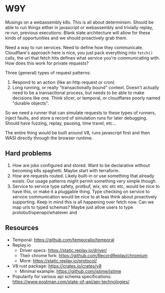 # W9Y

Musings on a webassembly k8s. This is all about determinism. Should be able to run things either in javascript or webassembly and trivially replay, re-run, previous executions. Blank slate architecture will allow for these kinds of opportunities and we should proactively grab them.

Need a way to run services. Need to define how they communicate. Cloudflare's approach here is nice, you just pack everything into `fetch()` calls, the url that fetch hits defines what service you're communicating with. How does this work for private requests?

Three (general) types of request patterns:
1. Respond to an action (like an http request or cron)
2. Long running, or really "transactionally bound" context. Doesn't actually need to be a transactional process, but needs to be able to make decisions like one. Think slicer, or temporal, or cloudflares poorly named "durable objects".

So we need a runner that can simulate requests to these types of runners, inject faults, and store a record of simulation runs for later debugging. Should have fuzzing, replay, pausing, time travel, etc...

The entire thing would be built around V8, runs javascript first and then WASI directly through the browser runtime.

## Hard problems

1. How are jobs configured and stored. Want to be declarative without becoming k8s spaghetti. Maybe start with terraform.
2. How are requests routed. Likely built-in or use something that already exists. Our usage patterns might permit something very simple though.
3. Service to service type safety, protbuf, wix, etc etc etc, would be nice to have this, or make it a pluggable thing. Type checking on service to service communication would be nice to at leas think about proactively supporting. Keep in mind this is all happening over fetch now. Can we map urls to typed schemas? Maybe just allow users to type protobuf/openapi/whatever and

## Resources

- Temporal: https://github.com/temporalio/temporal
- Replay.io
  - Driver specs: https://static.replay.io/driver/
  - Their chrome fork: https://github.com/RecordReplay/chromium
  - More: https://static.replay.io/protocol/
- V8 rust package: https://crates.io/crates/v8
  - Minimal example: https://github.com/jstime/jstime
- Popularity for various api schema specifications: https://www.postman.com/state-of-api/api-technologies/
-



